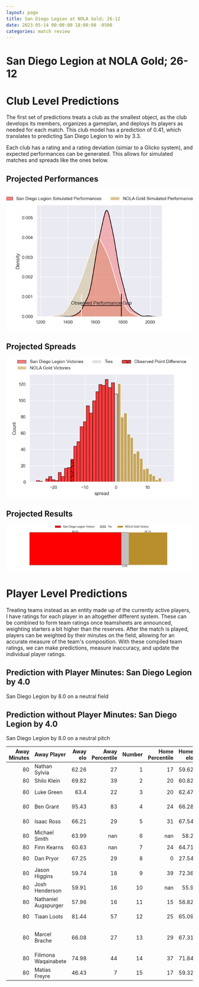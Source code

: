 ```yaml
---  
layout: page  
title: San Diego Legion at NOLA Gold; 26-12  
date: 2023-05-14 00:00:00 18:00:00 -0500  
categories: match review  
---
```

# San Diego Legion at NOLA Gold; 26-12

# Club Level Predictions


The first set of predictions treats a club as the smallest object, as the club develops its members, organizes a gameplan, and deploys its players as needed for each match. This club model has a prediction of 0.41, which translates to predicting San Diego Legion to win by 3.3.

Each club has a rating and a rating deviation (simiar to a Glicko system), and expected performances can be generated. This allows for simulated matches and spreads like the ones below.
## Projected Performances


![Projected Performances](plots/performances_2023-05-14-NOLAGold-SanDiegoLegion.png)
## Projected Spreads


![Projected Spreads](plots/spreads_2023-05-14-NOLAGold-SanDiegoLegion.png)
## Projected Results


![Projected Results](plots/resultbar_2023-05-14-NOLAGold-SanDiegoLegion.png)
# Player Level Predictions


Treating teams instead as an entity made up of the currently active players, I have ratings for each player in an altogether different system. These can be combined to form team ratings once teamsheets are announced, weighting starters a bit higher than the reserves. After the match is played, players can be weighted by their minutes on the field, allowing for an accurate measure of the team's composition. With these compiled team ratings, we can make predictions, measure inaccuracy, and update the individual player ratings.
## Prediction with Player Minutes: San Diego Legion by 4.0


San Diego Legion by 8.0 on a neutral field
## Prediction without Player Minutes: San Diego Legion by 4.0


San Diego Legion by 8.0 on a neutral pitch



|   Away Minutes | Away Player          |   Away elo |   Away Percentile |   Number |   Home Percentile |   Home elo | Home Player                              |   Home Minutes |
|---------------:|:---------------------|-----------:|------------------:|---------:|------------------:|-----------:|:-----------------------------------------|---------------:|
|             80 | Nathan Sylvia        |      62.26 |                27 |        1 |                17 |      59.62 | Jarred Adams                             |             80 |
|             80 | Shilo Klein          |      69.82 |                39 |        2 |                20 |      60.82 | Eric Howard                              |             80 |
|             80 | Luke Green           |      63.4  |                22 |        3 |                20 |      62.47 | Sean Bradley Paranihi                    |             80 |
|             80 | Ben Grant            |      95.43 |                83 |        4 |                24 |      66.28 | Cameron Dolan                            |             80 |
|             80 | Isaac Ross           |      66.21 |                29 |        5 |                31 |      67.54 | Will Waguespack                          |             80 |
|             80 | Michael Smith        |      63.99 |               nan |        6 |               nan |      58.2  | Alex Lopeti                              |             80 |
|             80 | Finn Kearns          |      60.63 |               nan |        7 |                24 |      64.71 | Malcolm May                              |             80 |
|             80 | Dan Pryor            |      67.25 |                29 |        8 |                 0 |      27.54 | Moni Tonga'uiha                          |             80 |
|             80 | Jason Higgins        |      59.74 |                18 |        9 |                39 |      72.36 | Luke Campbell                            |             80 |
|             80 | Josh Henderson       |      59.91 |                16 |       10 |               nan |      55.9  | Reece Botha                              |             80 |
|             80 | Nathaniel Augspurger |      57.96 |                16 |       11 |                15 |      56.82 | Ross Depperschmidt                       |             80 |
|             80 | Tiaan Loots          |      81.44 |                57 |       12 |                25 |      65.09 | Jordan Jackson-Hope                      |             80 |
|             80 | Marcel Brache        |      66.08 |                27 |       13 |                29 |      67.31 | Philippus Jacobus Snyman (JP) du Plessis |             80 |
|             80 | Filimona Waqainabete |      74.98 |                44 |       14 |                37 |      71.84 | Harley Wheeler                           |             80 |
|             80 | Matias Freyre        |      46.43 |                 7 |       15 |                17 |      59.32 | Jordan Trainor                           |             80 |

